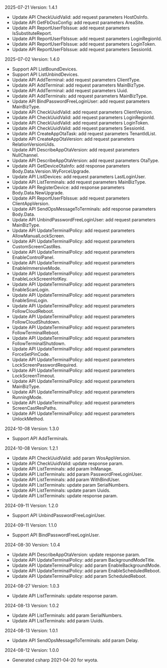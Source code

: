 2025-07-21 Version: 1.4.1
- Update API CheckUuidValid: add request parameters HostOsInfo.
- Update API GetFbOssConfig: add request parameters AreaSite.
- Update API ReportUserFbIssue: add request parameters IsSubstituteReport.
- Update API ReportUserFbIssue: add request parameters LoginRegionId.
- Update API ReportUserFbIssue: add request parameters LoginToken.
- Update API ReportUserFbIssue: add request parameters SessionId.


2025-07-02 Version: 1.4.0
- Support API ListBoundDevices.
- Support API ListUnbindDevices.
- Update API AddTerminal: add request parameters ClientType.
- Update API AddTerminal: add request parameters MainBizType.
- Update API AddTerminal: add request parameters Uuid.
- Update API AddTerminals: add request parameters MainBizType.
- Update API BindPasswordFreeLoginUser: add request parameters MainBizType.
- Update API CheckUuidValid: add request parameters ClientVersion.
- Update API CheckUuidValid: add request parameters LoginRegionId.
- Update API CheckUuidValid: add request parameters LoginToken.
- Update API CheckUuidValid: add request parameters SessionId.
- Update API CreateAppOtaTask: add request parameters TenantIdList.
- Update API CreateAppOtaVersion: add request parameters RelationVersionUids.
- Update API DescribeAppOtaVersion: add request parameters NullChannel.
- Update API DescribeAppOtaVersion: add request parameters OtaType.
- Update API GetDeviceOtaInfo: add response parameters Body.Data.Version.WyForceUpgrade.
- Update API ListDevices: add request parameters LastLoginUser.
- Update API ListTerminals: add request parameters MainBizType.
- Update API RegisterDevice: add response parameters Body.Data.NewUpgrade.
- Update API ReportUserFbIssue: add request parameters ClientAppVersion.
- Update API SendOpsMessageToTerminals: add response parameters Body.Data.
- Update API UnbindPasswordFreeLoginUser: add request parameters MainBizType.
- Update API UpdateTerminalPolicy: add request parameters AllowManualLockScreen.
- Update API UpdateTerminalPolicy: add request parameters CustomScreenCastRes.
- Update API UpdateTerminalPolicy: add request parameters EnableControlPanel.
- Update API UpdateTerminalPolicy: add request parameters EnableImmersiveMode.
- Update API UpdateTerminalPolicy: add request parameters EnableLockScreenHotKey.
- Update API UpdateTerminalPolicy: add request parameters EnableScanLogin.
- Update API UpdateTerminalPolicy: add request parameters EnableSmsLogin.
- Update API UpdateTerminalPolicy: add request parameters FollowCloudReboot.
- Update API UpdateTerminalPolicy: add request parameters FollowCloudShutdown.
- Update API UpdateTerminalPolicy: add request parameters FollowTerminalReboot.
- Update API UpdateTerminalPolicy: add request parameters FollowTerminalShutdown.
- Update API UpdateTerminalPolicy: add request parameters ForceSetPinCode.
- Update API UpdateTerminalPolicy: add request parameters LockScreenPasswordRequired.
- Update API UpdateTerminalPolicy: add request parameters LockScreenTimeout.
- Update API UpdateTerminalPolicy: add request parameters MainBizType.
- Update API UpdateTerminalPolicy: add request parameters RunningMode.
- Update API UpdateTerminalPolicy: add request parameters ScreenCastResPaths.
- Update API UpdateTerminalPolicy: add request parameters UnlockMethod.


2024-10-08 Version: 1.3.0
- Support API AddTerminals.


2024-10-08 Version: 1.2.1
- Update API CheckUuidValid: add param WosAppVersion.
- Update API CheckUuidValid: update response param.
- Update API ListTerminals: add param InManage.
- Update API ListTerminals: add param PasswordFreeLoginUser.
- Update API ListTerminals: add param WithBindUser.
- Update API ListTerminals: update param SerialNumbers.
- Update API ListTerminals: update param Uuids.
- Update API ListTerminals: update response param.


2024-09-11 Version: 1.2.0
- Support API UnbindPasswordFreeLoginUser.


2024-09-11 Version: 1.1.0
- Support API BindPasswordFreeLoginUser.


2024-08-30 Version: 1.0.4
- Update API DescribeAppOtaVersion: update response param.
- Update API UpdateTerminalPolicy: add param BackgroundModeTitle.
- Update API UpdateTerminalPolicy: add param EnableBackgroundMode.
- Update API UpdateTerminalPolicy: add param EnableScheduledReboot.
- Update API UpdateTerminalPolicy: add param ScheduledReboot.


2024-08-27 Version: 1.0.3
- Update API ListTerminals: update response param.


2024-08-13 Version: 1.0.2
- Update API ListTerminals: add param SerialNumbers.
- Update API ListTerminals: add param Uuids.


2024-08-13 Version: 1.0.1
- Update API SendOpsMessageToTerminals: add param Delay.


2024-08-12 Version: 1.0.0
- Generated csharp 2021-04-20 for wyota.


